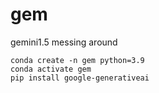 # gem
gemini1.5 messing around


```
conda create -n gem python=3.9
conda activate gem
pip install google-generativeai
```